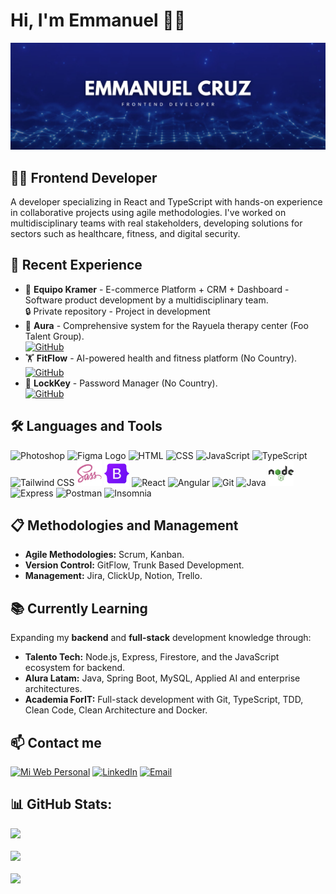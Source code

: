 # Hi, I'm Emmanuel 👋🏻
![](https://github.com/emmanuel-cruz-dev/emmanuel-cruz-dev/blob/main/banner-link1.jpg)
<br/>

## 👨‍💻 Frontend Developer
A developer specializing in React and TypeScript with hands-on experience in collaborative projects using agile methodologies. I've worked on multidisciplinary teams with real stakeholders, developing solutions for sectors such as healthcare, fitness, and digital security.
<br/>

## 💼 Recent Experience
- 🛒 **Equipo Kramer** - E-commerce Platform + CRM + Dashboard - Software product development by a multidisciplinary team.  
🔒 Private repository - Project in development
- 🏥 **Aura** - Comprehensive system for the Rayuela therapy center (Foo Talent Group).  
[<img src="https://img.shields.io/badge/GitHub-181717?style=flat-square&logo=github" alt="GitHub"/>](https://github.com/FooTalentGroup/AURA)
- 🏋️ **FitFlow** - AI-powered health and fitness platform (No Country).  
[<img src="https://img.shields.io/badge/GitHub-181717?style=flat-square&logo=github" alt="GitHub"/>](https://github.com/deimos-et-fobos/fitflow)
- 🔐 **LockKey** - Password Manager (No Country).  
[<img src="https://img.shields.io/badge/GitHub-181717?style=flat-square&logo=github" alt="GitHub"/>](https://github.com/No-Country-simulation/equipo-c24-70-ft-webapp/tree/frontend)

## 🛠 Languages ​​and Tools
<p>
<img src="https://cdn.jsdelivr.net/gh/devicons/devicon/icons/photoshop/photoshop-original.svg" width="40" height="40" alt="Photoshop" title="Photoshop" />
<img src="https://www.vectorlogo.zone/logos/figma/figma-icon.svg" alt="Figma Logo" width="40" height="40" title="Figma" />
<img src="https://cdn.jsdelivr.net/gh/devicons/devicon/icons/html5/html5-original.svg" width="40" height="40" alt="HTML" title="HTML5" />
<img src="https://cdn.jsdelivr.net/gh/devicons/devicon/icons/css3/css3-original.svg" width="40" height="40" alt="CSS" title="CSS3" />
<img src="https://cdn.jsdelivr.net/gh/devicons/devicon/icons/javascript/javascript-original.svg" width="40" height="40" alt="JavaScript" title="JavaScript" />
<img src="https://cdn.jsdelivr.net/gh/devicons/devicon/icons/typescript/typescript-original.svg" width="40" height="40" alt="TypeScript" title="TypeScript" />
<img src="https://www.vectorlogo.zone/logos/tailwindcss/tailwindcss-icon.svg" alt="Tailwind CSS" width="40" height="40" title="Tailwind CSS" />
<img src="https://raw.githubusercontent.com/devicons/devicon/master/icons/sass/sass-original.svg" alt="Sass" width="40" height="40" title="Sass" />
<img src="https://raw.githubusercontent.com/devicons/devicon/master/icons/bootstrap/bootstrap-original.svg" alt="Bootstrap Logo" width="40" height="40" title="Bootstrap" />
<img src="https://cdn.jsdelivr.net/gh/devicons/devicon/icons/react/react-original.svg" width="40" height="40" alt="React" title="React" />
<img src="https://cdn.jsdelivr.net/gh/devicons/devicon/icons/angular/angular-original.svg" width="40" height="40" alt="Angular" title="Angular" />
<img src="https://www.vectorlogo.zone/logos/git-scm/git-scm-icon.svg" alt="Git" width="40" height="40" title="Git" /> 
<img src="https://cdn.jsdelivr.net/gh/devicons/devicon/icons/java/java-original.svg" width="40" height="40" alt="Java" title="Java" />
<img src="https://raw.githubusercontent.com/devicons/devicon/master/icons/nodejs/nodejs-original-wordmark.svg" alt="NodeJS" width="40" height="40" title="Node.js" /> 
<img src="https://skillicons.dev/icons?i=express" width="40" height="40" alt="Express" title="Express" />
<img src="https://cdn.jsdelivr.net/gh/devicons/devicon/icons/postman/postman-original.svg" width="40" height="40" alt="Postman" title="Postman" />
<img src="https://www.svgrepo.com/show/353904/insomnia.svg" width="40" height="40" alt="Insomnia" title="Insomnia" />
</p>

## 📋 Methodologies and Management
- **Agile Methodologies:** Scrum, Kanban.
- **Version Control:** GitFlow, Trunk Based Development.
- **Management:** Jira, ClickUp, Notion, Trello.

## 📚 Currently Learning
Expanding my **backend** and **full-stack** development knowledge through:  
- **Talento Tech:** Node.js, Express, Firestore, and the JavaScript ecosystem for backend.  
- **Alura Latam:** Java, Spring Boot, MySQL, Applied AI and enterprise architectures.  
- **Academia ForIT:** Full-stack development with Git, TypeScript, TDD, Clean Code, Clean Architecture and Docker.

## 📫 Contact me
[![Mi Web Personal](https://img.shields.io/badge/Portfolio-000000?style=for-the-badge&logo=googlechrome&logoColor=white)](https://emmanuel-cruz.netlify.app/)
[![LinkedIn](https://img.shields.io/badge/LinkedIn-0077B5?style=for-the-badge&logo=linkedin&logoColor=white)](https://www.linkedin.com/in/emmanuel-cruz-dev/)
[![Email](https://img.shields.io/badge/Gmail-D14836?style=for-the-badge&logo=gmail&logoColor=white)](mailto:emmanuelgerr@gmail.com)
<br/>

## 📊 GitHub Stats:
![](https://github-readme-stats.vercel.app/api?username=emmanuel-cruz-dev&theme=algolia&hide_border=false&include_all_commits=false&count_private=false)<br/><br/>
![](https://github-readme-streak-stats.herokuapp.com/?user=emmanuel-cruz-dev&theme=algolia&hide_border=false)<br/><br/>
![](https://github-readme-stats.vercel.app/api/top-langs/?username=emmanuel-cruz-dev&theme=algolia&hide_border=false&include_all_commits=false&count_private=false&layout=compact)
<br/>

<!-- ### 🔝 Top Contributed Repo
![](https://github-contributor-stats.vercel.app/api?username=EmmaLCruz&limit=5&theme=dark&combine_all_yearly_contributions=true) -->

<!---
[![](https://visitcount.itsvg.in/api?id=emmanuel-cruz-dev&icon=0&color=0)](https://visitcount.itsvg.in)
-->

<!--
**EmmaLCruz/EmmaLCruz** is a ✨ _special_ ✨ repository because its `README.md` (this file) appears on your GitHub profile.

- 🔭 I’m currently working on ...
- 🌱 I’m currently learning ...
- 📫 How to reach me: ...
-->
